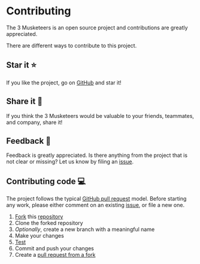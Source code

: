 # Contributing

The 3 Musketeers is an open source project and contributions are greatly appreciated.

There are different ways to contribute to this project.

## Star it :star:

If you like the project, go on [GitHub][linkProjectRepo] and star it!

## Share it :mega:

If you think the 3 Musketeers would be valuable to your friends, teammates, and company, share it!

## Feedback :thought_balloon:

Feedback is greatly appreciated. Is there anything from the project that is not clear or missing? Let us know by filing an [issue][linkProjectIssue].

## Contributing code :computer:

The project follows the typical [GitHub pull request][linkGitHubPR] model. Before starting any work, please either comment on an existing [issue][linkProjectIssue], or file a new one.

1. [Fork][linkGitHubFork] this [repository][linkProjectRepo]
1. Clone the forked repository
1. _Optionally_, create a new branch with a meaningful name
1. Make your changes
1. [Test][linkProjectReadmeTest]
1. Commit and push your changes
1. Create a [pull request from a fork][linkGitHubPRFork]


[linkProjectRepo]: https://github.com/flemay/3musketeers
[linkProjectReadmeTest]: https://github.com/flemay/3musketeers#testing
[linkProjectIssue]: https://github.com/flemay/3musketeers/issues

[linkGitHubPR]: https://help.github.com/en/github/collaborating-with-issues-and-pull-requests/about-pull-requests
[linkGitHubFork]: https://help.github.com/en/github/getting-started-with-github/fork-a-repo
[linkGitHubPRFork]: https://help.github.com/en/github/collaborating-with-issues-and-pull-requests/creating-a-pull-request-from-a-fork
